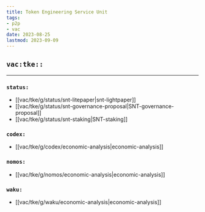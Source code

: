 ```yaml
---
title: Token Engineering Service Unit
tags:
- p2p
- vac
date: 2023-08-25
lastmod: 2023-09-09
---
```


## `vac:tke::`
---


### `status:`
* [[vac/tke/g/status/snt-litepaper|snt-lightpaper]]
* [[vac/tke/g/status/snt-governance-proposal|SNT-governance-proposal]]
* [[vac/tke/g/status/snt-staking|SNT-staking]]

### `codex:`
* [[vac/tke/g/codex/economic-analysis|economic-analysis]]

### `nomos:`
* [[vac/tke/g/nomos/economic-analysis|economic-analysis]]

### `waku:`
* [[vac/tke/g/waku/economic-analysis|economic-analysis]]
